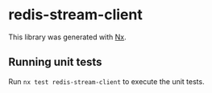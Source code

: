 # redis-stream-client

This library was generated with [Nx](https://nx.dev).

## Running unit tests

Run `nx test redis-stream-client` to execute the unit tests.
